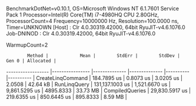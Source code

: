 
BenchmarkDotNet=v0.10.1, OS=Microsoft Windows NT 6.1.7601 Service Pack 1
Processor=Intel(R) Core(TM) i7-4980HQ CPU 2.80GHz, ProcessorCount=4
Frequency=10000000 Hz, Resolution=100.0000 ns, Timer=UNKNOWN
  [Host]     : Clr 4.0.30319.42000, 64bit RyuJIT-v4.6.1076.0
  Job-DNINOD : Clr 4.0.30319.42000, 64bit RyuJIT-v4.6.1076.0

WarmupCount=2  

            Method |            Mean |        StdErr |        StdDev |     Gen 0 | Allocated |
------------------ |---------------- |-------------- |-------------- |---------- |---------- |
 CreateLinqCommand |     184.7895 us |     0.8073 us |     3.0205 us |    2.0508 |  42.64 kB |
      RunLinqQuery | 131,137.1003 us | 1,521.6670 us | 9,861.5295 us | 4895.8333 |  33.73 MB |
   CompiledQueries |  29,830.5917 us |   219.6355 us |   850.6445 us |  895.8333 |   8.59 MB |
